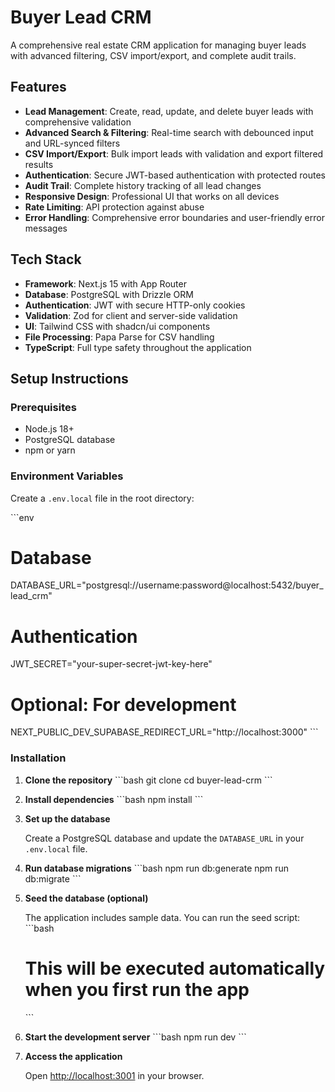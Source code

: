 # Buyer Lead CRM

A comprehensive real estate CRM application for managing buyer leads with advanced filtering, CSV import/export, and complete audit trails.

## Features

- **Lead Management**: Create, read, update, and delete buyer leads with comprehensive validation
- **Advanced Search & Filtering**: Real-time search with debounced input and URL-synced filters
- **CSV Import/Export**: Bulk import leads with validation and export filtered results
- **Authentication**: Secure JWT-based authentication with protected routes
- **Audit Trail**: Complete history tracking of all lead changes
- **Responsive Design**: Professional UI that works on all devices
- **Rate Limiting**: API protection against abuse
- **Error Handling**: Comprehensive error boundaries and user-friendly error messages

## Tech Stack

- **Framework**: Next.js 15 with App Router
- **Database**: PostgreSQL with Drizzle ORM
- **Authentication**: JWT with secure HTTP-only cookies
- **Validation**: Zod for client and server-side validation
- **UI**: Tailwind CSS with shadcn/ui components
- **File Processing**: Papa Parse for CSV handling
- **TypeScript**: Full type safety throughout the application

## Setup Instructions

### Prerequisites

- Node.js 18+ 
- PostgreSQL database
- npm or yarn

### Environment Variables

Create a `.env.local` file in the root directory:

\`\`\`env
# Database
DATABASE_URL="postgresql://username:password@localhost:5432/buyer_lead_crm"

# Authentication
JWT_SECRET="your-super-secret-jwt-key-here"

# Optional: For development
NEXT_PUBLIC_DEV_SUPABASE_REDIRECT_URL="http://localhost:3000"
\`\`\`

### Installation

1. **Clone the repository**
   \`\`\`bash
   git clone <repository-url>
   cd buyer-lead-crm
   \`\`\`

2. **Install dependencies**
   \`\`\`bash
   npm install
   \`\`\`

3. **Set up the database**
   
   Create a PostgreSQL database and update the `DATABASE_URL` in your `.env.local` file.

4. **Run database migrations**
   \`\`\`bash
   npm run db:generate
   npm run db:migrate
   \`\`\`

5. **Seed the database (optional)**
   
   The application includes sample data. You can run the seed script:
   \`\`\`bash
   # This will be executed automatically when you first run the app
   \`\`\`

6. **Start the development server**
   \`\`\`bash
   npm run dev
   \`\`\`

7. **Access the application**
   
   Open [http://localhost:3001](http://localhost:3001) in your browser.

